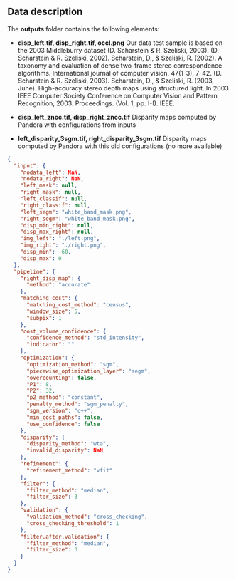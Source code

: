 ## Data description

The **outputs** folder contains the following elements:

* **disp_left.tif, disp_right.tif, occl.png**
Our data test sample is based on the 2003 Middleburry dataset (D. Scharstein & R. Szeliski, 2003).
(D. Scharstein & R. Szeliski, 2002). Scharstein, D., & Szeliski, R. (2002). A taxonomy and evaluation of dense two-frame stereo correspondence algorithms. International journal of computer vision, 47(1-3), 7-42.
(D. Scharstein & R. Szeliski, 2003). Scharstein, D., & Szeliski, R. (2003, June). High-accuracy stereo depth maps using structured light. In 2003 IEEE Computer Society Conference on Computer Vision and Pattern Recognition, 2003. Proceedings. (Vol. 1, pp. I-I). IEEE.

* **disp_left_zncc.tif, disp_right_zncc.tif**
Disparity maps computed by Pandora with configurations from inputs

* **left_disparity_3sgm.tif, right_disparity_3sgm.tif** 
Disparity maps computed by Pandora with this old configurations (no more available)

```json
{
  "input": {
    "nodata_left": NaN,
    "nodata_right": NaN,
    "left_mask": null,
    "right_mask": null,
    "left_classif": null,
    "right_classif": null,
    "left_segm": "white_band_mask.png",
    "right_segm": "white_band_mask.png",
    "disp_min_right": null,
    "disp_max_right": null,
    "img_left": "./left.png",
    "img_right": "./right.png",
    "disp_min": -60,
    "disp_max": 0
  },
  "pipeline": {
    "right_disp_map": {
      "method": "accurate"
    },
    "matching_cost": {
      "matching_cost_method": "census",
      "window_size": 5,
      "subpix": 1
    },
    "cost_volume_confidence": {
      "confidence_method": "std_intensity",
      "indicator": ""
    },
    "optimization": {
      "optimization_method": "sgm",
      "piecewise_optimization_layer": "segm",
      "overcounting": false,
      "P1": 8,
      "P2": 32,
      "p2_method": "constant",
      "penalty_method": "sgm_penalty",
      "sgm_version": "c++",
      "min_cost_paths": false,
      "use_confidence": false
    },
    "disparity": {
      "disparity_method": "wta",
      "invalid_disparity": NaN
    },
    "refinement": {
      "refinement_method": "vfit"
    },
    "filter": {
      "filter_method": "median",
      "filter_size": 3
    },
    "validation": {
      "validation_method": "cross_checking",
      "cross_checking_threshold": 1
    },
    "filter.after.validation": {
      "filter_method": "median",
      "filter_size": 3
    }
  }
}
```